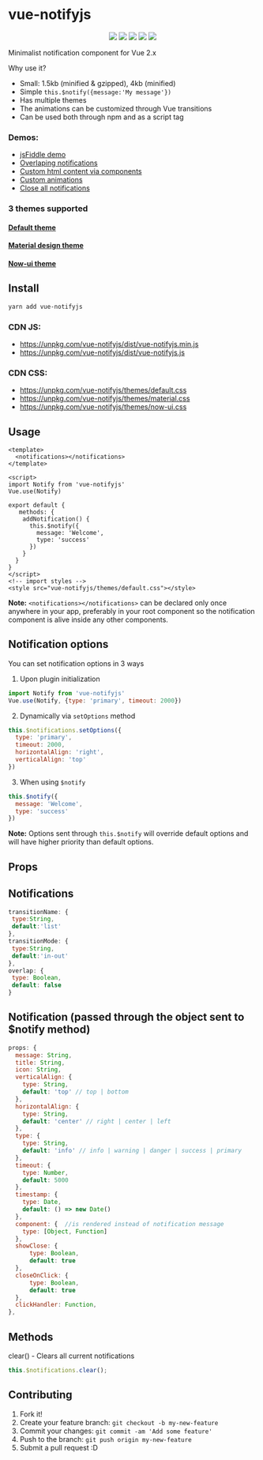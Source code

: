 # vue-notifyjs
<p align="center">
  <a href="https://www.npmjs.com/package/vue-notifyjs"><img src="https://img.shields.io/npm/v/vue-notifyjs.svg"></a>
  <a href="https://www.npmjs.com/package/vue-notifyjs"><img src="https://img.shields.io/npm/dt/vue-notifyjs.svg"></a>
  <a href="https://www.npmjs.com/package/vue-notifyjs"><img src="https://img.shields.io/badge/license-MIT-blue.svg"></a>
  <a href="https://twitter.com/intent/tweet?text=Wow:&url=%5Bobject%20Object%5D"><img src="https://img.shields.io/twitter/url/https/github.com/cristijora/vue-notifyjs.svg?style=social"></a>
  <a href="http://img.badgesize.io/cristijora/vue-notifyjs/master/dist/vue-notifyjs.min.js.svg?compression=gzip&style=flat-square"><img src="http://img.badgesize.io/cristijora/vue-notifyjs/master/dist/vue-notifyjs.min.js.svg?compression=gzip&style=flat-square"></a>
</p>
Minimalist notification component for Vue 2.x

Why use it?
- Small: 1.5kb (minified & gzipped), 4kb (minified)
- Simple `this.$notify({message:'My message'})`
- Has multiple themes 
- The animations can be customized through Vue transitions
- Can be used both through npm and as a script tag

### Demos: 
- [jsFiddle demo](https://jsfiddle.net/z11fe07p/2248/)
- [Overlaping notifications](https://jsfiddle.net/z11fe07p/2284/)
- [Custom html content via components](https://jsfiddle.net/z11fe07p/2297/)
- [Custom animations](https://jsfiddle.net/z11fe07p/2517/)
- [Close all notifications](https://jsfiddle.net/CristiJ/z11fe07p/2799/)

### 3 themes supported
#### [Default theme](https://jsfiddle.net/CristiJ/z11fe07p/2781/)
#### [Material design theme](https://jsfiddle.net/CristiJ/z11fe07p/2782/)
#### [Now-ui theme](https://jsfiddle.net/CristiJ/z11fe07p/2783/)

## Install

```bash
yarn add vue-notifyjs
```

### CDN JS: 
* https://unpkg.com/vue-notifyjs/dist/vue-notifyjs.min.js
* https://unpkg.com/vue-notifyjs/dist/vue-notifyjs.js

### CDN CSS: 
* https://unpkg.com/vue-notifyjs/themes/default.css
* https://unpkg.com/vue-notifyjs/themes/material.css
* https://unpkg.com/vue-notifyjs/themes/now-ui.css

## Usage

```vue
<template>
  <notifications></notifications>
</template>

<script>
import Notify from 'vue-notifyjs'
Vue.use(Notify)

export default {
   methods: {
    addNotification() {
      this.$notify({
        message: 'Welcome',
        type: 'success'
      })
    }
  }
}
</script>
<!-- import styles -->
<style src="vue-notifyjs/themes/default.css"></style>

```
**Note:** `<notifications></notifications>` can be declared only once anywhere in your app,
preferably in your root component so the notification component is alive inside any other components.

## Notification options
You can set notification options in 3 ways

1. Upon plugin initialization

```js
import Notify from 'vue-notifyjs'
Vue.use(Notify, {type: 'primary', timeout: 2000})
```
2. Dynamically via `setOptions` method

```js
this.$notifications.setOptions({
  type: 'primary', 
  timeout: 2000,
  horizontalAlign: 'right',
  verticalAlign: 'top'
})
```

3. When using `$notify`

```js
this.$notify({
  message: 'Welcome',
  type: 'success'
})
```

**Note:** Options sent through `this.$notify` will override default options and will have higher priority than default options.

## Props

## Notifications 

```js
transitionName: {
 type:String,
 default:'list'
},
transitionMode: {
 type:String,
 default:'in-out'
},
overlap: {
 type: Boolean,
 default: false
}
```

## Notification (passed through the object sent to $notify method)
```js
props: {
  message: String,
  title: String,
  icon: String,
  verticalAlign: {
    type: String,
    default: 'top' // top | bottom
  },
  horizontalAlign: {
    type: String,
    default: 'center' // right | center | left
  },
  type: {
    type: String,
    default: 'info' // info | warning | danger | success | primary
  },
  timeout: {
    type: Number,
    default: 5000
  },
  timestamp: {
    type: Date,
    default: () => new Date()
  },
  component: {  //is rendered instead of notification message
    type: [Object, Function]
  },
  showClose: {
      type: Boolean,
      default: true
  },
  closeOnClick: {
      type: Boolean,
      default: true
  },
  clickHandler: Function,
},
```
## Methods

clear() - Clears all current notifications
```js
this.$notifications.clear();
```

## Contributing

1. Fork it!
2. Create your feature branch: `git checkout -b my-new-feature`
3. Commit your changes: `git commit -am 'Add some feature'`
4. Push to the branch: `git push origin my-new-feature`
5. Submit a pull request :D

